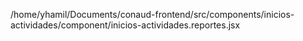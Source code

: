 /home/yhamil/Documents/conaud-frontend/src/components/inicios-actividades/component/inicios-actividades.reportes.jsx

